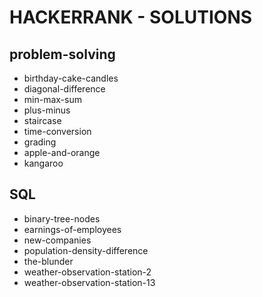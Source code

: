 # HACKERRANK - SOLUTIONS

## problem-solving
  - birthday-cake-candles
  - diagonal-difference
  - min-max-sum
  - plus-minus
  - staircase
  - time-conversion
  - grading
  - apple-and-orange
  - kangaroo
## SQL
- binary-tree-nodes
- earnings-of-employees
- new-companies
- population-density-difference
- the-blunder
- weather-observation-station-2
- weather-observation-station-13
